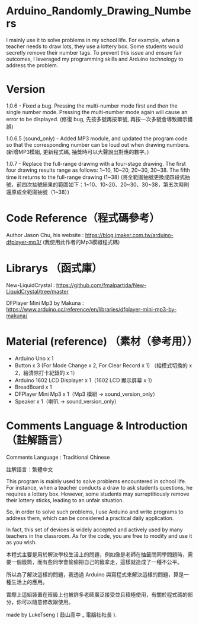 # Arduino_Randomly_Drawing_Numbers

I mainly use it to solve problems in my school life. For example, when a teacher needs to draw lots, they use a lottery box. Some students would secretly remove their number tags. To prevent this issue and ensure fair outcomes, I leveraged my programming skills and Arduino technology to address the problem.

# Version

1.0.6 - Fixed a bug. Pressing the multi-number mode first and then the single number mode. Pressing the multi-number mode again will cause an error to be displayed.
(修復 bug, 先按多號再按單號, 再按一次多號會導致顯示錯誤)

1.0.6.5 (sound_only) - Added MP3 module, and updated the program code so that the corresponding number can be loud out when drawing numbers.
(新增MP3模組, 更新程式碼, 抽獎時可以大聲說出對應的數字。)

1.0.7 - Replace the full-range drawing with a four-stage drawing. The first four drawing results range as follows: 1~10, 10~20, 20~30, 30~38. The fifth time it returns to the full-range drawing (1~38)
(將全範圍抽號更換成四段式抽號，前四次抽號結果的範圍如下：1~10、10~20、20~30、30~38，第五次時則還原成全範圍抽號（1~38）)

# Code Reference（程式碼參考）

Author Jason Chu, his website : https://blog.jmaker.com.tw/arduino-dfplayer-mp3/
(我使用此作者的Mp3模組程式碼)

# Librarys （函式庫）

New-LiquidCrystal : https://github.com/fmalpartida/New-LiquidCrystal/tree/master

DFPlayer Mini Mp3 by Makuna : https://www.arduino.cc/reference/en/libraries/dfplayer-mini-mp3-by-makuna/

# Material (reference) （素材（參考用））

- Arduino Uno x 1
- Button x 3 (For Mode Change x 2, For Clear Record x 1) （給模式切換的 x 2，給清除打卡紀錄的 x 1）
- Arduino 1602 LCD Displayer x 1（1602 LCD 顯示屏幕 x 1）
- BreadBoard x 1
- DFPlayer Mini Mp3 x 1（Mp3 模組 -> sound_version_only）
- Speaker x 1（喇叭 -> sound_version_only）

# Comments Language & Introduction （註解語言）

Comments Language : Traditional Chinese

註解語言：繁體中文

This program is mainly used to solve problems encountered in school life. For instance, when a teacher conducts a draw to ask students questions, he requires a lottery box. However, some students may surreptitiously remove their lottery sticks, leading to an unfair situation.

So, in order to solve such problems, I use Arduino and write programs to address them, which can be considered a practical daily application.

In fact, this set of devices is widely accepted and actively used by many teachers in the classroom. As for the code, you are free to modify and use it as you wish.

本程式主要是用於解決學校生活上的問題，例如像是老師在抽籤問同學問題時，需要一個籤筒，而有些同學會偷偷把自己的籤拿走，這樣就造成了一種不公平。

所以為了解決這樣的問題，我透過 Arduino 與寫程式來解決這樣的問題，算是一種生活上的應用。

實際上這組裝置在班級上也被許多老師廣泛接受並且積極使用，有關於程式碼的部分，你可以隨意修改跟使用。

made by LukeTseng ( 鼓山高中 _ 電腦社社長 ).
